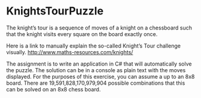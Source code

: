 # KnightsTourPuzzle
The knight’s tour is a sequence of moves of a knight on a chessboard such that the knight visits every square on the board exactly once.

Here is a link to manually explain the so-called Knight’s Tour challenge visually. http://www.maths-resources.com/knights/

The assignment is to write an application in C# that will automatically solve the puzzle. The solution can be in a console as plain text with the moves displayed. For the purposes of this exercise, you can assume a up to an 8x8 board.
There are 19,591,828,170,979,904 possible combinations that this can be solved on an 8x8 chess board. 
